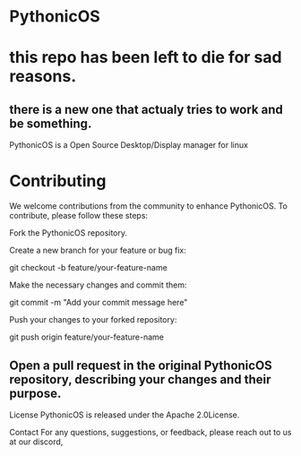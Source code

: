 # PythonicOS

# this repo has been left to die for sad reasons.
## there is a new one that actualy tries to work and be something.

PythonicOS is a Open Source Desktop/Display manager for linux
# Contributing

We welcome contributions from the community to enhance PythonicOS. To contribute, please follow these steps:

Fork the PythonicOS repository.

Create a new branch for your feature or bug fix:

git checkout -b feature/your-feature-name

Make the necessary changes and commit them:

git commit -m "Add your commit message here"

Push your changes to your forked repository:

git push origin feature/your-feature-name

Open a pull request in the original PythonicOS repository, describing your changes and their purpose.
------------------------------------------------------------------------------------------------------
License
PythonicOS is released under the Apache 2.0License.

Contact
For any questions, suggestions, or feedback, please reach out to us at our discord,
